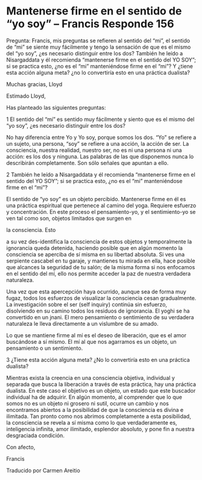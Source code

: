 # Mantenerse firme en el sentido de “yo soy” – Francis Responde 156

Pregunta: Francis, mis preguntas se refieren al sentido del “mi”, el sentido de “mi” se siente muy fácilmente y tengo la sensación de que es el mismo del “yo soy”, ¿es necesario distinguir entre los dos? También he leído a Nisargaddata y él recomienda “mantenerse firme en el sentido del YO SOY”; si se practica esto, ¿no es el “mi” manteniéndose firme en el “mi”? Y ¿tiene esta acción alguna meta? ¿no lo convertiría esto en una práctica dualista?

Muchas gracias, Lloyd

Estimado Lloyd,

Has planteado las siguientes preguntas:

1 El sentido del “mí” es sentido muy fácilmente y siento que es el mismo del “yo soy”, ¿es necesario distinguir entre los dos?

No hay diferencia entre Yo y Yo soy, porque somos los dos. “Yo” se refiere a un sujeto, una persona, “soy” se refiere a una acción, la acción de ser. La consciencia, nuestra realidad, nuestro ser, no es ni una persona ni una acción: es los dos y ninguna. Las palabras de las que disponemos nunca lo describirán completamente. Son sólo señales que apuntan a ello.

2 También he leído a Nisargaddata y él recomienda “mantenerse firme en el sentido del YO SOY”; si se practica esto, ¿no es el “mi” manteniéndose firme en el “mi”?

El sentido de “yo soy” es un objeto percibido. Mantenerse firme en él es una práctica espiritual que pertenece al camino del yoga. Requiere esfuerzo y concentración. En este proceso el pensamiento-yo, y el sentimiento-yo se ven tal como son, objetos limitados que surgen en

la consciencia. Esto

a su vez des-identifica la consciencia de estos objetos y temporalmente la ignorancia queda detenida, haciendo posible que en algún momento la consciencia se aperciba de sí misma en su libertad absoluta. Si ves una serpiente cascabel en tu garaje, y mantienes tu mirada en ella, hace posible que alcances la seguridad de tu salón; de la misma forma si nos enfocamos en el sentido del mí, ello nos permite acceder la paz de nuestra verdadera naturaleza.

Una vez que esta apercepción haya ocurrido, aunque sea de forma muy fugaz, todos los esfuerzos de visualizar la consciencia cesan gradualmente. La investigación sobre el ser (self inquiry) continúa sin esfuerzo, disolviendo en su camino todos los residuos de ignorancia. El yoghi se ha convertido en un jnani. El mero pensamiento o sentimiento de su verdadera naturaleza le lleva directamente a un vislumbre de su amado.

Lo que se mantiene firme al mí es el deseo de liberación, que es el amor buscándose a sí mismo. El mí al que nos agarramos es un objeto, un pensamiento o un sentimiento.

3 ¿Tiene esta acción alguna meta? ¿No lo convertiría esto en una práctica dualista?

Mientras exista la creencia en una consciencia objetiva, individual y separada que busca la liberación a través de esta práctica, hay una práctica dualista. En este caso el objetivo es un objeto, un estado que este buscador individual ha de adquirir. En algún momento, al comprender que lo que somos no es un objeto ni grosero ni sutil, ocurre un cambio y nos encontramos abiertos a la posibilidad de que la consciencia es divina e ilimitada. Tan pronto como nos abrimos completamente a esta posibilidad, la consciencia se revela a sí misma como lo que verdaderamente es, inteligencia infinita, amor ilimitado, esplendor absoluto, y pone fin a nuestra desgraciada condición.

Con afecto,

Francis

Traducido por Carmen Areitio

